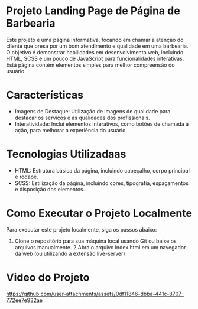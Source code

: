# Projeto Landing Page de Página de Barbearia
  Este projeto é uma página informativa, focando em chamar a atenção do cliente que presa por um bom atendimento e qualidade em uma barbearia. O objetivo é demonstrar habilidades em desenvolvimento web, incluindo HTML, SCSS e um pouco de JavaScript para funcionalidades interativas. Está página contém elementos simples para melhor compreensão do usuário.
  
# Características
- Imagens de Destaque: Utilização de imagens de qualidade para destacar os serviços e as qualidades dos profissionais.
- Interatividade: Inclui elementos interativos, como botões de chamada à ação, para melhorar a experiência do usuário.

# Tecnologias Utilizadaas
- HTML: Estrutura básica da página, incluindo cabeçalho, corpo principal e rodapé.
- SCSS: Estilização da página, incluindo cores, tipografia, espaçamentos e disposição dos elementos.

# Como Executar o Projeto Localmente
  Para executar este projeto localmente, siga os passos abaixo:

1. Clone o repositório para sua máquina local usando Git ou baixe os arquivos manualmente.
2.Abra o arquivo index.html em um navegador da web (ou utilizando a extensão live-server)

# Video do Projeto
https://github.com/user-attachments/assets/0df11846-dbba-441c-8707-772ee7e932ae

